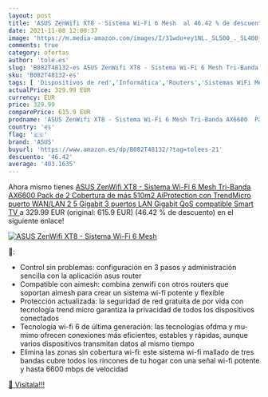 ```yaml
---
layout: post
title: 'ASUS ZenWifi XT8 - Sistema Wi-Fi 6 Mesh  al 46.42 % de descuento'
date: 2021-11-08 12:00:37
image: 'https://m.media-amazon.com/images/I/31wdo+ey1NL._SL500_._SL400_.jpg'
comments: true
category: ofertas
author: 'tole.es'
slug: 'B082T48132-es ASUS ZenWifi XT8 - Sistema Wi-Fi 6 Mesh Tri-Banda AX6600...'
sku: 'B082T48132-es'
tags: [ 'Dispositivos de red','Informática','Routers','Sistemas WiFi Mesh','asus','smart','tv', ]
actualPrice: 329.99 EUR
currency: EUR
price: 329.99
comparePrice: 615.9 EUR
prodname: 'ASUS ZenWifi XT8 - Sistema Wi-Fi 6 Mesh Tri-Banda AX6600  Pack de 2  Cobertura de más 510m2  AiProtection con TrendMicro  puerto WAN/LAN 2 5 Gigabit  3 puertos LAN Gigabit  QoS  compatible Smart TV '
country: 'es'
flag: '🇪🇸'
brand: 'ASUS'
buyurl: 'https://www.amazon.es/dp/B082T48132/?tag=tolees-21'
descuento: '46.42'
average: '403.1635'
---
```


Ahora mismo tienes [ASUS ZenWifi XT8 - Sistema Wi-Fi 6 Mesh Tri-Banda AX6600  Pack de 2  Cobertura de más 510m2  AiProtection con TrendMicro  puerto WAN/LAN 2 5 Gigabit  3 puertos LAN Gigabit  QoS  compatible Smart TV ](https://www.amazon.es/dp/B082T48132/?tag=tolees-21) a 329.99 EUR (original: 615.9 EUR) (46.42 %  de descuento) en el siguiente enlace!

[![ASUS ZenWifi XT8 - Sistema Wi-Fi 6 Mesh ](https://m.media-amazon.com/images/I/31wdo+ey1NL._SL500_._SL400_.jpg)](https://www.amazon.es/dp/B082T48132/?tag=tolees-21)

🔎:

- Control sin problemas: configuración en 3 pasos y administración sencilla con la aplicación asus router
- Compatible con aimesh: combina zenwifi con otros routers que soportan aimesh para crear un sistema wi-fi potente y flexible
- Protección actualizada: la seguridad de red gratuita de por vida con tecnología trend micro garantiza la privacidad de todos los dispositivos conectados
- Tecnología wi-fi 6 de última generación: las tecnologías ofdma y mu-mimo ofrecen conexiones más eficientes, estables y rápidas, aunque varios dispositivos transmitan datos al mismo tiempo
- Elimina las zonas sin cobertura wi-fi: este sistema wi-fi mallado de tres bandas cubre todos los rincones de tu hogar con una señal wi-fi potente y hasta 6600 mbps de velocidad

[🛒 Visítala!!!](https://www.amazon.es/dp/B082T48132/?tag=tolees-21)
